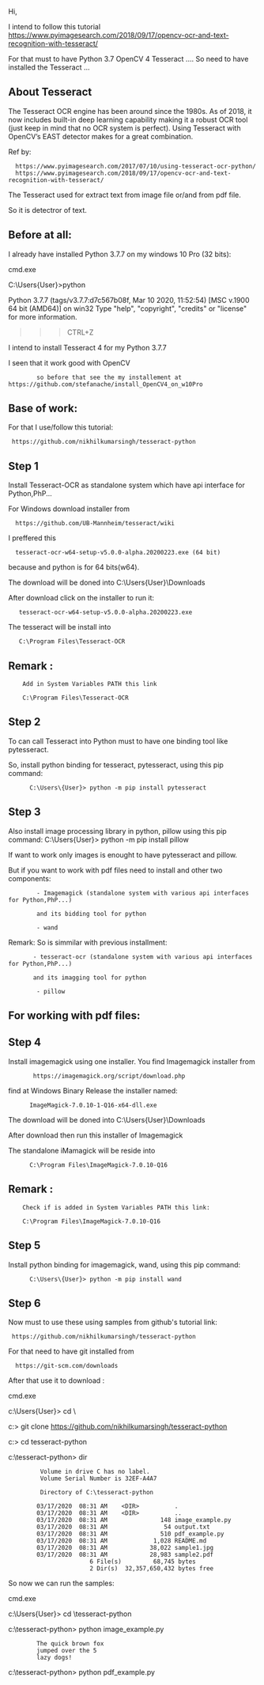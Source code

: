 Hi,

I intend to follow this tutorial
      https://www.pyimagesearch.com/2018/09/17/opencv-ocr-and-text-recognition-with-tesseract/
      
For that must to have
  Python 3.7
  OpenCV 4
  Tesseract
  ....
So need to have installed the Tesseract ...

About Tesseract
------------------

The Tesseract OCR engine has been around since the 1980s. 
As of 2018, it now includes built-in deep learning capability making it a robust OCR tool (just keep in mind that no OCR system is perfect). 
Using Tesseract with OpenCV’s EAST detector makes for a great combination.

Ref by:

      https://www.pyimagesearch.com/2017/07/10/using-tesseract-ocr-python/
      https://www.pyimagesearch.com/2018/09/17/opencv-ocr-and-text-recognition-with-tesseract/


The Tesseract used for extract text from image file or/and from pdf file.

So it is detectror of text.


Before at all:
---------------

I already have installed Python 3.7.7 on my windows 10 Pro (32 bits):

  cmd.exe
  
  C:\Users\{User}>python
  
Python 3.7.7 (tags/v3.7.7:d7c567b08f, Mar 10 2020, 11:52:54) [MSC v.1900 64 bit (AMD64)] on win32
Type "help", "copyright", "credits" or "license" for more information.
>>> CTRL+Z
 
 
I intend to install Tesseract 4 for my Python 3.7.7

I seen that it work good with OpenCV

            so before that see the my installement at https://github.com/stefanache/install_OpenCV4_on_w10Pro

Base of work:
--------------

For that I use/follow  this tutorial:

     https://github.com/nikhilkumarsingh/tesseract-python


Step 1
-------

Install Tesseract-OCR as standalone system which have api interface for Python,PhP...

For Windows download installer from 

      https://github.com/UB-Mannheim/tesseract/wiki
      
 I preffered this
 
      tesseract-ocr-w64-setup-v5.0.0-alpha.20200223.exe (64 bit) 
  
 because and python is for 64 bits(w64).
 
 The download will be doned into C:\Users\{User}\Downloads 
 
 After download click on the installer to run it:
 
       tesseract-ocr-w64-setup-v5.0.0-alpha.20200223.exe
       
 The tesseract will be install into 
 
       C:\Program Files\Tesseract-OCR
       
Remark :
--------
        Add in System Variables PATH this link
           
        C:\Program Files\Tesseract-OCR
 
 Step 2
 ------
 
 To can call Tesseract into Python must to have one binding tool like pytesseract.
 
 So, install python binding for tesseract, pytesseract, using this pip command:
 
          C:\Users\{User}> python -m pip install pytesseract

Step 3
--------
Also install image processing library in python, pillow using this pip command:
           C:\Users\{User}> python -m pip install pillow




If want to work only images is enought to have pytesseract and pillow.

But if you want to work with pdf files need to install and other two components:

            - Imagemagick (standalone system with various api interfaces for Python,PhP...)
            
            and its bidding tool for python

            - wand
            
Remark: So is simmilar with previous installment:

           - tesseract-ocr (standalone system with various api interfaces for Python,PhP...)
           
           and its imagging tool for python
           
            - pillow

For working with pdf files:
----------------------------

Step 4
-------

Install imagemagick using one installer.
You find Imagemagick installer from

           https://imagemagick.org/script/download.php

find at Windows Binary Release the installer named:
 
          ImageMagick-7.0.10-1-Q16-x64-dll.exe
          
The download will be doned into C:\Users\{User}\Downloads 

After download then run this installer of Imagemagick

The standalone iMamagick will be reside into 

          C:\Program Files\ImageMagick-7.0.10-Q16

Remark :
--------
        Check if is added in System Variables PATH this link:
        
        C:\Program Files\ImageMagick-7.0.10-Q16
Step 5
-------

Install python binding for imagemagick, wand, using this pip command:

          C:\Users\{User}> python -m pip install wand
 
 Step 6
 ------
 
Now must to use these using samples from github's tutorial link:

     https://github.com/nikhilkumarsingh/tesseract-python
     
For that need to have git installed from     

      https://git-scm.com/downloads
      
After that use it to download :

cmd.exe

c:\Users\{User}> cd \

c:\> git clone https://github.com/nikhilkumarsingh/tesseract-python

c:\> cd tesseract-python

c:\tesseract-python> dir

             Volume in drive C has no label.
             Volume Serial Number is 32EF-A4A7

             Directory of C:\tesseract-python

            03/17/2020  08:31 AM    <DIR>          .
            03/17/2020  08:31 AM    <DIR>          ..
            03/17/2020  08:31 AM               148 image_example.py
            03/17/2020  08:31 AM                54 output.txt
            03/17/2020  08:31 AM               510 pdf_example.py
            03/17/2020  08:31 AM             1,028 README.md
            03/17/2020  08:31 AM            38,022 sample1.jpg
            03/17/2020  08:31 AM            28,983 sample2.pdf
                           6 File(s)         68,745 bytes
                           2 Dir(s)  32,357,650,432 bytes free

So now we can run the samples:

cmd.exe

c:\Users\{User}> cd \tesseract-python

c:\tesseract-python> python image_example.py 

            The quick brown fox
            jumped over the 5
            lazy dogs!
c:\tesseract-python> python pdf_example.py           

